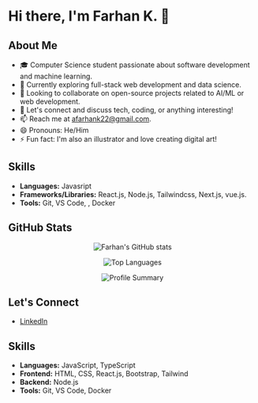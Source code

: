 # Hi there, I'm Farhan K. 👋

## About Me
- 🎓 Computer Science student passionate about software development and machine learning.
- 💼 Currently exploring full-stack web development and data science.
- 👯 Looking to collaborate on open-source projects related to AI/ML or web development.
- 💬 Let's connect and discuss tech, coding, or anything interesting!
- 📫 Reach me at [afarhank22@gmail.com](mailto:ahmadfarhankholik01@gmail.com).
- 😄 Pronouns: He/Him
- ⚡ Fun fact: I'm also an illustrator and love creating digital art!

## Skills
- **Languages:** Javasript
- **Frameworks/Libraries:** React.js, Node.js, Tailwindcss, Next.js, vue.js. 
- **Tools:** Git, VS Code, , Docker

## GitHub Stats
<p align="center">
  <img src="https://github-readme-stats.vercel.app/api?username=farhank15&show_icons=true&theme=dark" alt="Farhan's GitHub stats" />
</p>
<p align="center">
  <img src="https://github-readme-stats.vercel.app/api/top-langs/?username=farhank15&layout=compact&theme=dark" alt="Top Languages" />
</p>
<p align="center">
  <img src="https://github-profile-summary-cards.vercel.app/api/cards/profile-details?username=farhank15&theme=dark" alt="Profile Summary" />
</p>

## Let's Connect
- [LinkedIn](https://www.linkedin.com/in/ahmad-farhan-kholik)

## Skills
- **Languages:** JavaScript, TypeScript
- **Frontend:** HTML, CSS, React.js, Bootstrap, Tailwind
- **Backend:** Node.js
- **Tools:** Git, VS Code, Docker
